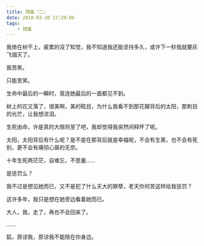 ```yaml
---
title: 残篇『二』
date: 2010-03-30 17:29:09
tags:
    - 残篇
---
```


我倚在树干上，疲累的没了知觉，我不知道我还能坚持多久，或许下一秒我就要灰飞烟灭了。

我苦笑。

只能苦笑。

生命中最后的一瞬时，竟连她最后的一面都见不到。

树上的花又落了，很美啊，美的眩目，为什么我看不到那花瓣背后的太阳，那刺目的光芒，让我想流泪。

生死由命，许是真的大限将至了吧，我却觉得我突然间释怀了呢。

太阳，太阳背后有什么呢？是不是在那背后就是幸福呢，不会有生离，也不会有死别，更不会有痛彻心扉的无奈。

十年生死两茫茫，自难忘，不思量……

是惩罚么？

我不过是想见她而已，又不是犯了什么天大的罪孽，老天你何苦这样给我惩罚？

这许多年，我只是想在她旁边看着她而已。

大人，我，走了，再也不会回来了。

……

狐，原谅我，原谅我不能陪在你身边。